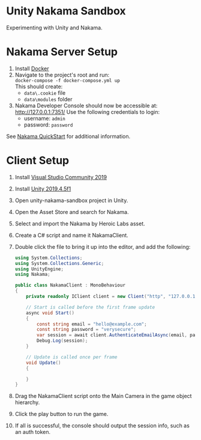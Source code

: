 # Unity Nakama Sandbox

Experimenting with Unity and Nakama.

# Nakama Server Setup

1. Install [Docker](https://www.docker.com/)
2. Navigate to the project's root and run:  
   `docker-compose -f docker-compose.yml up`  
   This should create:
   - `data\.cookie` file
   - `data\modules` folder
3. Nakama Developer Console should now be accessible at: http://127.0.0.1:7351/
   Use the following credentials to login:
   - username: `admin`
   - password: `password`

See [Nakama QuickStart](https://heroiclabs.com/docs/install-docker-quickstart/) for additional information.

# Client Setup

1. Install [Visual Studio Community 2019](https://visualstudio.microsoft.com/downloads/)
2. Install [Unity 2019.4.5f1](https://unity.com/)
3. Open unity-nakama-sandbox project in Unity.
4. Open the Asset Store and search for Nakama.
5. Select and import the Nakama by Heroic Labs asset.
6. Create a C# script and name it NakamaClient.
7. Double click the file to bring it up into the editor, and add the following:

   ```c#
   using System.Collections;
   using System.Collections.Generic;
   using UnityEngine;
   using Nakama;

   public class NakamaClient : MonoBehaviour
   {
       private readonly IClient client = new Client("http", "127.0.0.1", 7350, "defaultkey");

       // Start is called before the first frame update
       async void Start()
       {
           const string email = "hello@example.com";
           const string password = "verysecure";
           var session = await client.AuthenticateEmailAsync(email, password);
           Debug.Log(session);
       }

       // Update is called once per frame
       void Update()
       {

       }
   }
   ```

8. Drag the NakamaClient script onto the Main Camera in the game object hierarchy.
9. Click the play button to run the game.
10. If all is successful, the console should output the session info, such as an auth token.
